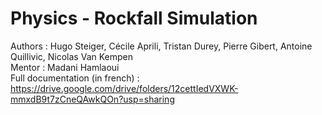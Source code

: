# Physics - Rockfall Simulation

Authors : Hugo Steiger, Cécile Aprili, Tristan Durey, Pierre Gibert, Antoine Quillivic, Nicolas Van Kempen  
Mentor : Madani Hamlaoui  
Full documentation (in french) : https://drive.google.com/drive/folders/12cettIedVXWK-mmxdB9t7zCneQAwkQOn?usp=sharing
